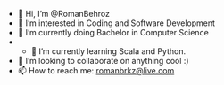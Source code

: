 - 👋 Hi, I’m @RomanBehroz
- 👀 I’m interested in Coding and Software Development
- 🌱 I’m currently doing Bachelor in Computer Science
- - 🌱 I’m currently learning Scala and Python.
- 💞️ I’m looking to collaborate on anything cool :) 
- 📫 How to reach me: romanbrkz@live.com

<!---
RomanBehroz/RomanBehroz is a ✨ special ✨ repository because its `README.md` (this file) appears on your GitHub profile.
You can click the Preview link to take a look at your changes.
--->
